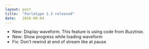 ```yaml
---
layout: post
title:  "Parlatype 1.3 released"
date:   2016-09-04
---
```


- New: Display waveform. This feature is using code from *Buzztrax*.
- New: Show progress while loading waveform
- Fix: Don't rewind at end of stream like at pause


